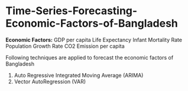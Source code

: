 # Time-Series-Forecasting-Economic-Factors-of-Bangladesh

**Economic Factors:**
GDP per capita
Life Expectancy
Infant Mortality Rate
Population Growth Rate
CO2 Emission per capita


Following techniques are applied to forecast the economic factors of Bangladesh

1. Auto Regressive Integrated Moving Average (ARIMA)
2. Vector AutoRegression (VAR)
